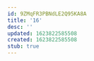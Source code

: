 ```yaml
---
id: 9ZMqFR3PBNdLE2Q95KA8A
title: '16'
desc: ''
updated: 1623822585508
created: 1623822585508
stub: true
---
```


